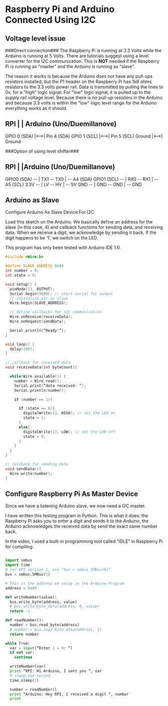 Raspberry Pi and Arduino Connected Using I2C
============================================

Voltage level issue
-------------------
###Direct connection###
The Raspberry Pi is running at 3.3 Volts while the Arduino is running at 5 Volts. 
There are tutorials suggest using a level converter for the I2C communication. 
This is **NOT** needed if the Raspberry Pi is running as "master" and the Arduino is running as "slave".

The reason it works is because the Arduino does not have any pull-ups resistors installed, 
but the P1 header on the Raspberry Pi has 1k8 ohms resistors to the 3.3 volts power rail. 
Data is transmitted by pulling the lines to 0v, for a "high" logic signal. 
For "low" logic signal, it is pulled up to the supply rail voltage level. 
Because there is no pull-up resistors in the Arduino and because 3.3 volts is within the 
"low" logic level range for the Arduino everything works as it should.

RPI          |    | Arduino (Uno/Duemillanove)
--------------------------------------------
GPIO 0 (SDA) |<-->| Pin 4 (SDA)
GPIO 1 (SCL) |<-->| Pin 5 (SCL)
Ground       |<-->| Ground

###Option of using level shifter###

RPI            |             |Arduino (Uno/Duemillanove)
--------------------------------------------
GPIO0 (SDA) -- | TX1  -- TX0 | -- A4 (SDA)
GPIO1 (SCL) -- | RX0  -- RX1 | -- A5 (SCL)
3.3V        -- | LV   -- HV  | -- 5V
GND         -- | GND  -- GND | -- GND

Arduino as Slave
----------------

Configure Arduino As Slave Device For I2C

Load this sketch on the Arduino. We basically define an address for the slave (in this case, 4)
and callback functions for sending data, and receiving data. When we receive a digit, 
we acknowledge by sending it back. If the digit happens to be ‘1’, we switch on the LED.

This program has only been tested with Arduino IDE 1.0.

```cpp
#include <Wire.h>

#define SLAVE_ADDRESS 0x04
int number = 0;
int state = 0;

void setup() {
  pinMode(13, OUTPUT);
  Serial.begin(9600); // start serial for output
  // initialize i2c as slave
  Wire.begin(SLAVE_ADDRESS);

  // define callbacks for i2c communication
  Wire.onReceive(receiveData);
  Wire.onRequest(sendData);

  Serial.println(“Ready!”);
}

void loop() {
  delay(100);
}

// callback for received data
void receiveData(int byteCount){

  while(Wire.available()) {
    number = Wire.read();
    Serial.print(“data received: “);
    Serial.println(number);

    if (number == 1){

      if (state == 0){
        digitalWrite(13, HIGH); // set the LED on
        state = 1;
      }
      else{
        digitalWrite(13, LOW); // set the LED off
        state = 0;
      }
    }
  }
}

// callback for sending data
void sendData(){
  Wire.write(number);
}
```

Configure Raspberry Pi As Master Device
---------------------------------------

Since we have a listening Arduino slave, we now need a I2C master.

I have written this testing program in Python. This is what it does:
the Raspberry Pi asks you to enter a digit and sends it to the Arduino, 
the Arduino acknowledges the received data by send the exact same number back.

In the video, I used a built-in programming tool called “IDLE” in Raspberry Pi for compiling.

```python

import smbus
import time
# for RPI version 1, use “bus = smbus.SMBus(0)”
bus = smbus.SMBus(1)

# This is the address we setup in the Arduino Program
address = 0x04

def writeNumber(value):
  bus.write_byte(address, value)
  # bus.write_byte_data(address, 0, value)
  return -1

def readNumber():
  number = bus.read_byte(address)
  # number = bus.read_byte_data(address, 1)
  return number

while True:
  var = input(“Enter 1 – 9: “)
  if not var:
    continue

  writeNumber(var)
  print “RPI: Hi Arduino, I sent you “, var
  # sleep one second
  time.sleep(1)

  number = readNumber()
  print “Arduino: Hey RPI, I received a digit “, number
  print
```
